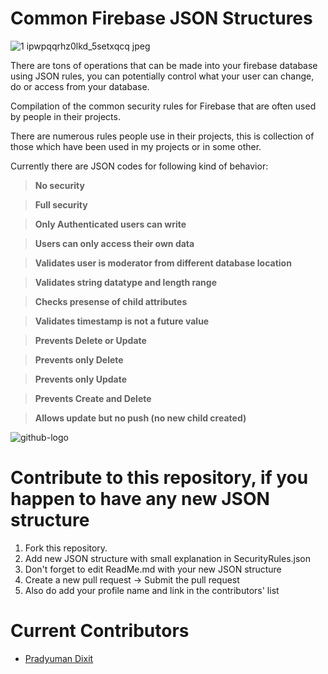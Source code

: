 # Common Firebase JSON Structures

![1 ipwpqqrhz0lkd_5setxqcq jpeg](https://user-images.githubusercontent.com/41565823/47785324-ae62fd80-dd08-11e8-82f9-84fbe36ecf34.png)

There are tons of operations that can be made into your firebase database using JSON rules, you can potentially control what your user can change, do or access from your database.

Compilation of the common security rules for Firebase that are often used by people in their projects.

There are numerous rules people use in their projects, this is collection of those which have been used in my projects or in some other.

Currently there are JSON codes for following kind of behavior:

>**No security**

>**Full security**

>**Only Authenticated users can write**

>**Users can only access their own data**

>**Validates user is moderator from different database location**

>**Validates string datatype and length range**

>**Checks presense of child attributes**

>**Validates timestamp is not a future value**

>**Prevents Delete or Update**

>**Prevents only Delete**

>**Prevents only Update**

>**Prevents Create and Delete**

>**Allows update but no push (no new child created)**


![github-logo](https://user-images.githubusercontent.com/41565823/47785456-1a456600-dd09-11e8-867d-075a28347ab9.png)


# Contribute to this repository, if you happen to have any new JSON structure

1. Fork this repository.
2. Add new JSON structure with small explanation in SecurityRules.json
3. Don't forget to edit ReadMe.md with your new JSON structure
4. Create a new pull request -> Submit the pull request
5. Also do add your profile name and link in the contributors' list

# Current Contributors

- [Pradyuman Dixit](https://github.com/Pradyuman7)

